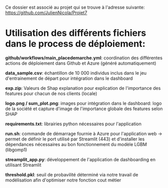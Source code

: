 Ce dossier est associé au projet qui se trouve à l'adresse suivante: https://github.com/JulienNicola/Projet7

# Utilisation des différents fichiers dans le process de déploiement:	

**github/workflows/main_placedemarche.yml**: coordination des différentes actions de déploiement dans Github et Azure (généré automatiquement)

**data_sample.csv**: échantillon de 10 000 individus inclus dans le jeu d'entrainement de départ pour intégration dans le dashboard

**exp.zip**: Valeurs de Shap explanation pour explication de l'importance des features pour chacun de nos clients (locale)

**logo.png / sum_plot.png**: images pour intégration dans le dashboard: logo de la société et capture d'image de l'importance globale des features selon SHAP

**requirements.txt**: librairies python nécessaires pour l'application

**run.sh**: commande de démarrage fournie à Azure pour l'application web -> permet de définir le port utilisé par Streamlit (443) et d'installer les dépendances nécessaires au bon fonctionnement du modèle LGBM (libgomp1)

**streamplit_app.py**: développement de l'application de dashboarding en utilisant Streamlit

**threshold.pkl**: seuil de probavilité déterminé via notre travail de modélisation afin d'optimiser notre fonction cout métier
